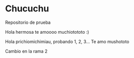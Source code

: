 # Chucuchu
Repositorio de prueba

Hola hermosa te amoooo muchiotototo :)

Hola prichiomichimiau, probando 1, 2, 3... Te amo mushototo

Cambio en la rama 2
